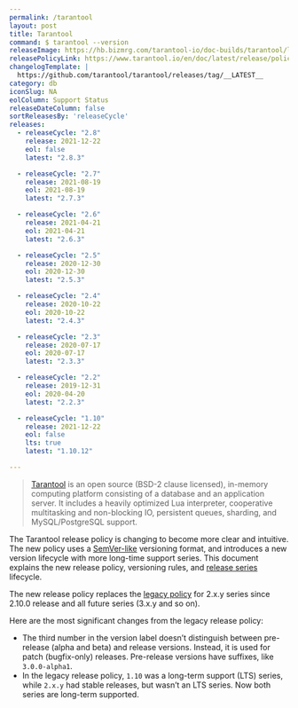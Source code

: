 ```yaml
---
permalink: /tarantool
layout: post
title: Tarantool
command: $ tarantool --version
releaseImage: https://hb.bizmrg.com/tarantool-io/doc-builds/tarantool/latest/images_en/releases_calendar.svg
releasePolicyLink: https://www.tarantool.io/en/doc/latest/release/policy/
changelogTemplate: |
  https://github.com/tarantool/tarantool/releases/tag/__LATEST__
category: db
iconSlug: NA
eolColumn: Support Status
releaseDateColumn: false
sortReleasesBy: 'releaseCycle'
releases:
  - releaseCycle: "2.8"
    release: 2021-12-22
    eol: false
    latest: "2.8.3"

  - releaseCycle: "2.7"
    release: 2021-08-19
    eol: 2021-08-19
    latest: "2.7.3"

  - releaseCycle: "2.6"
    release: 2021-04-21
    eol: 2021-04-21
    latest: "2.6.3"

  - releaseCycle: "2.5"
    release: 2020-12-30
    eol: 2020-12-30
    latest: "2.5.3"

  - releaseCycle: "2.4"
    release: 2020-10-22
    eol: 2020-10-22
    latest: "2.4.3"

  - releaseCycle: "2.3"
    release: 2020-07-17
    eol: 2020-07-17
    latest: "2.3.3"

  - releaseCycle: "2.2"
    release: 2019-12-31
    eol: 2020-04-20
    latest: "2.2.3"

  - releaseCycle: "1.10"
    release: 2021-12-22
    eol: false
    lts: true
    latest: "1.10.12"

---
```


> [Tarantool](https://www.tarantool.io/) is an open source (BSD-2 clause licensed), in-memory computing platform consisting of a database and an application server. It includes a heavily optimized Lua interpreter, cooperative multitasking and non-blocking IO, persistent queues, sharding, and MySQL/PostgreSQL support.

The Tarantool release policy is changing to become more clear and intuitive. The new policy uses a [SemVer-like](https://semver.org/) versioning format, and introduces a new version lifecycle with more long-time support series. This document explains the new release policy, versioning rules, and [release series](https://www.tarantool.io/en/doc/latest/release/policy/#term-Release-series) lifecycle.

The new release policy replaces the [legacy policy](https://www.tarantool.io/en/doc/latest/release/legacy-policy/) for 2.x.y series since 2.10.0 release and all future series (3.x.y and so on).

Here are the most significant changes from the legacy release policy:

- The third number in the version label doesn’t distinguish between pre-release (alpha and beta) and release versions. Instead, it is used for patch (bugfix-only) releases. Pre-release versions have suffixes, like `3.0.0-alpha1`.
- In the legacy release policy, `1.10` was a long-term support (LTS) series, while `2.x.y` had stable releases, but wasn’t an LTS series. Now both series are long-term supported.
